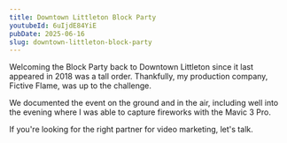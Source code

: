 ```yaml
---
title: Downtown Littleton Block Party
youtubeId: 6uIjdE84YiE
pubDate: 2025-06-16
slug: downtown-littleton-block-party
---
```

Welcoming the Block Party back to Downtown Littleton since it last appeared in 2018 was a tall order. Thankfully, my production company, Fictive Flame, was up to the challenge.

We documented the event on the ground and in the air, including well into the evening where I was able to capture fireworks with the Mavic 3 Pro.

If you're looking for the right partner for video marketing, let's talk.

